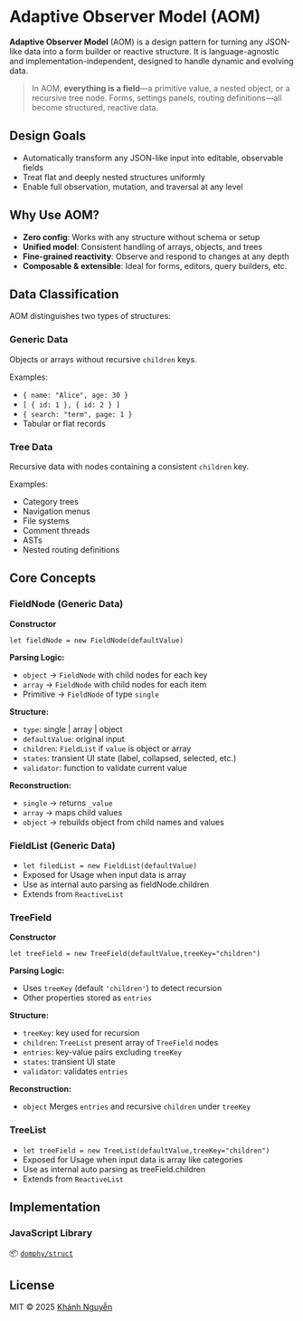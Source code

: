# Adaptive Observer Model (AOM)

**Adaptive Observer Model** (AOM) is a design pattern for turning any JSON-like data into a form builder or reactive structure. It is language-agnostic and implementation-independent, designed to handle dynamic and evolving data.

> In AOM, **everything is a field**—a primitive value, a nested object, or a recursive tree node. Forms, settings panels, routing definitions—all become structured, reactive data.

## Design Goals

* Automatically transform any JSON-like input into editable, observable fields
* Treat flat and deeply nested structures uniformly
* Enable full observation, mutation, and traversal at any level

## Why Use AOM?

* **Zero config**: Works with any structure without schema or setup
* **Unified model**: Consistent handling of arrays, objects, and trees
* **Fine-grained reactivity**: Observe and respond to changes at any depth
* **Composable & extensible**: Ideal for forms, editors, query builders, etc.

## Data Classification

AOM distinguishes two types of structures:

### Generic Data

Objects or arrays without recursive `children` keys.

Examples:

* `{ name: "Alice", age: 30 }`
* `[ { id: 1 }, { id: 2 } ]`
* `{ search: "term", page: 1 }`
* Tabular or flat records

### Tree Data

Recursive data with nodes containing a consistent `children` key.

Examples:

* Category trees
* Navigation menus
* File systems
* Comment threads
* ASTs
* Nested routing definitions

## Core Concepts

### FieldNode (Generic Data)
**Constructor**

  `let fieldNode = new FieldNode(defaultValue)`

**Parsing Logic:**

* `object` → `FieldNode` with child nodes for each key
* `array` → `FieldNode` with child nodes for each item
* Primitive → `FieldNode` of type `single`

**Structure:**

* `type`: single | array | object
* `defaultValue`: original input
* `children`: `FieldList` if `value` is object or array
* `states`: transient UI state (label, collapsed, selected, etc.)
* `validator`: function to validate current value

**Reconstruction:**

* `single` → returns `_value`
* `array` → maps child values
* `object` → rebuilds object from child names and values

### FieldList (Generic Data)
* `let filedList = new FieldList(defaultValue)`
* Exposed for Usage when input data is array
* Use as internal auto parsing as fieldNode.children
* Extends from `ReactiveList`


### TreeField
**Constructor**

  `let treeField = new TreeField(defaultValue,treeKey="children")`

**Parsing Logic:**

* Uses `treeKey` (default `'children'`) to detect recursion
* Other properties stored as `entries`

**Structure:**

* `treeKey`: key used for recursion
* `children`: `TreeList` present array of `TreeField` nodes
* `entries`: key-value pairs excluding `treeKey`
* `states`: transient UI state
* `validator`: validates `entries`

**Reconstruction:**

* `object` Merges `entries` and recursive `children` under `treeKey`

### TreeList
* `let treeField = new TreeList(defaultValue,treeKey="children")`
* Exposed for Usage when input data is array like categories
* Use as internal auto parsing as treeField.children
* Extends from `ReactiveList`

## Implementation

### JavaScript Library

📦 [`domphy/struct`](https://docs.domphy.com/struct)

## License

MIT © 2025 [Khánh Nguyễn](https://github.com/huukhanhnguyen)
